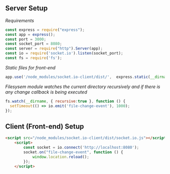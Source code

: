 ## Server Setup
_Requirements_
```js
const express = require("express");
const app = express();
const port = 3000;
const socket_port = 8080;
const server = require("http").Server(app);
const io = require('socket.io').listen(socket_port);
const fs = require('fs');
```

_Static files for front-end_
```js
app.use('/node_modules/socket.io-client/dist/',  express.static(__dirname + '/node_modules/socket.io-client/dist'));
```

_Filesysem module watches the current directory recursively and if there is any change callback is being executed_
```js
fs.watch(__dirname, { recursive:true }, function () {
  setTimeout(() => io.emit('file-change-event'), 1000);
});
```

## Client (Front-end) Setup
```html
<script src="/node_modules/socket.io-client/dist/socket.io.js"></script>
    <script>
        const socket = io.connect('http://localhost:8080');
        socket.on("file-change-event", function () {
            window.location.reload();
        });
    </script>
```
